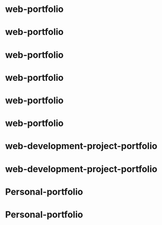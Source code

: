 # web-portfolio
# web-portfolio
# web-portfolio
# web-portfolio
# web-portfolio
# web-portfolio
# web-development-project-portfolio
# web-development-project-portfolio
# Personal-portfolio
# Personal-portfolio
